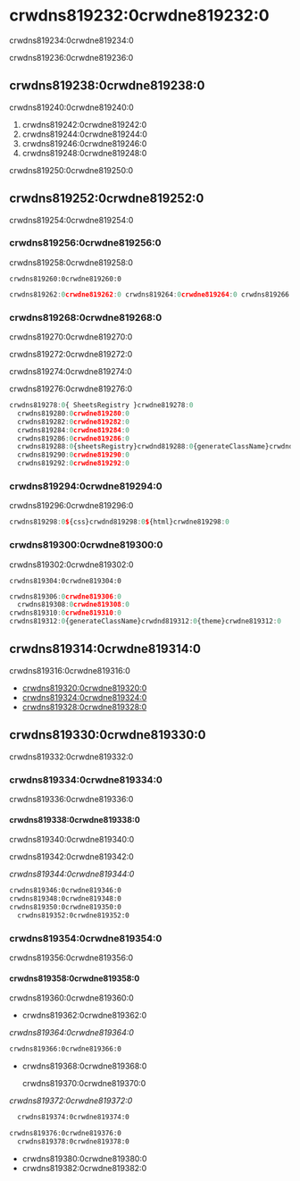 # crwdns819232:0crwdne819232:0

<p class="description">crwdns819234:0crwdne819234:0</p>

crwdns819236:0crwdne819236:0

## crwdns819238:0crwdne819238:0

crwdns819240:0crwdne819240:0

1. crwdns819242:0crwdne819242:0
2. crwdns819244:0crwdne819244:0
3. crwdns819246:0crwdne819246:0
4. crwdns819248:0crwdne819248:0

crwdns819250:0crwdne819250:0

## crwdns819252:0crwdne819252:0

crwdns819254:0crwdne819254:0

### crwdns819256:0crwdne819256:0

crwdns819258:0crwdne819258:0

`crwdns819260:0crwdne819260:0`

```js
crwdns819262:0crwdne819262:0 crwdns819264:0crwdne819264:0 crwdns819266:0crwdne819266:0
```

### crwdns819268:0crwdne819268:0

crwdns819270:0crwdne819270:0

crwdns819272:0crwdne819272:0

crwdns819274:0crwdne819274:0

crwdns819276:0crwdne819276:0

```jsx
crwdns819278:0{ SheetsRegistry }crwdne819278:0
  crwdns819280:0crwdne819280:0
  crwdns819282:0crwdne819282:0
  crwdns819284:0crwdne819284:0
  crwdns819286:0crwdne819286:0
  crwdns819288:0{sheetsRegistry}crwdnd819288:0{generateClassName}crwdnd819288:0{theme}crwdnd819288:0{sheetsManager}crwdne819288:0
  crwdns819290:0crwdne819290:0
  crwdns819292:0crwdne819292:0
```

### crwdns819294:0crwdne819294:0

crwdns819296:0crwdne819296:0

```js
crwdns819298:0${css}crwdnd819298:0${html}crwdne819298:0
```

### crwdns819300:0crwdne819300:0

crwdns819302:0crwdne819302:0

`crwdns819304:0crwdne819304:0`

```jsx
crwdns819306:0crwdne819306:0
  crwdns819308:0crwdne819308:0
crwdns819310:0crwdne819310:0
crwdns819312:0{generateClassName}crwdnd819312:0{theme}crwdne819312:0
```

## crwdns819314:0crwdne819314:0

crwdns819316:0crwdne819316:0

- [crwdns819320:0crwdne819320:0](crwdns819318:0crwdne819318:0)
- [crwdns819324:0crwdne819324:0](crwdns819322:0crwdne819322:0)
- [crwdns819328:0crwdne819328:0](crwdns819326:0crwdne819326:0)

## crwdns819330:0crwdne819330:0

crwdns819332:0crwdne819332:0

### crwdns819334:0crwdne819334:0

crwdns819336:0crwdne819336:0

#### crwdns819338:0crwdne819338:0

crwdns819340:0crwdne819340:0

crwdns819342:0crwdne819342:0

*crwdns819344:0crwdne819344:0*

```diff
crwdns819346:0crwdne819346:0
crwdns819348:0crwdne819348:0
crwdns819350:0crwdne819350:0
  crwdns819352:0crwdne819352:0
```

### crwdns819354:0crwdne819354:0

crwdns819356:0crwdne819356:0

#### crwdns819358:0crwdne819358:0

crwdns819360:0crwdne819360:0

- crwdns819362:0crwdne819362:0

*crwdns819364:0crwdne819364:0*

```diff
crwdns819366:0crwdne819366:0
```

- crwdns819368:0crwdne819368:0
    
    crwdns819370:0crwdne819370:0

*crwdns819372:0crwdne819372:0*

```diff
  crwdns819374:0crwdne819374:0

crwdns819376:0crwdne819376:0
  crwdns819378:0crwdne819378:0
```

- crwdns819380:0crwdne819380:0
- crwdns819382:0crwdne819382:0